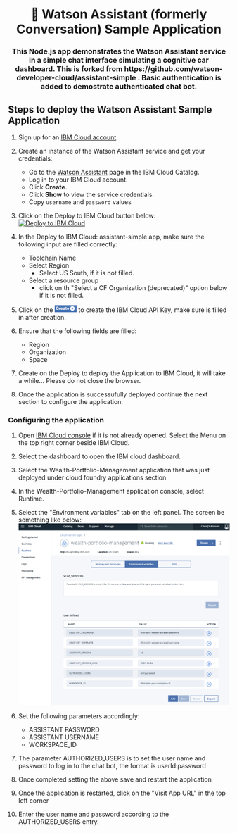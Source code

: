 <h1 align="center" style="border-bottom: none;">🚀 Watson Assistant (formerly Conversation) Sample Application</h1>
<h3 align="center">This Node.js app demonstrates the Watson Assistant service in a simple chat interface simulating a cognitive car dashboard. This is forked from https://github.com/watson-developer-cloud/assistant-simple . Basic authentication is added to demostrate authenticated chat bot.</h3>

##  Steps to deploy the Watson Assistant Sample Application

1. Sign up for an [IBM Cloud account](https://console.bluemix.net/registration/).

1. Create an instance of the Watson Assistant service and get your credentials:
    - Go to the [Watson Assistant](https://console.bluemix.net/catalog/services/conversation) page in the IBM Cloud Catalog.
    - Log in to your IBM Cloud account.
    - Click **Create**.
    - Click **Show** to view the service credentials.
    - Copy `username` and `password` values 

1. Click on the Deploy to IBM Cloud button below:  
[![Deploy to IBM Cloud](https://bluemix.net/deploy/button.png)](https://bluemix.net/deploy?repository=https://github.com/watson-developer-cloud/assistant-simple&branch=master)

1. In the Deploy to IBM Cloud: assistant-simple app, make sure the following input are filled correctly:   
   -  Toolchain Name
   -  Select Region  
      - Select US South, if it is not filled.
   -  Select a resource group  
      - click on th "Select a CF Organization (deprecated)" option below if it is not filled.

1. Click on the ![Create +](readme_images/create-button.png) to create the IBM Cloud API Key, make sure is filled in after creation.

1. Ensure that the following fields are filled:  
   - Region  
   - Organization
   - Space

1. Create on the Deploy to deploy the Application to IBM Cloud, it will take a while... Please do not close the browser.

1. Once the application is successufully deployed continue the next section to configure the application.

### Configuring the application

1. Open [IBM Cloud console](http://console.bluemix.net) if it is not already opened. Select the Menu on the top right corner beside IBM Cloud.

1. Select the dashboard to open the IBM cloud dashboard.

1. Select the Wealth-Portfolio-Management application that was just deployed under cloud foundry applications section

1. In the Wealth-Portfolio-Management application console, select Runtime.

1. Select the "Environment variables" tab on the left panel. The screen be something like below:  
   ![Configure Application Variables](readme_images/app-config.png)

1. Set the following parameters accordingly:  
   - ASSISTANT PASSWORD
   - ASSISTANT USERNAME
   - WORKSPACE_ID

1. The parameter AUTHORIZED_USERS is to set the user name and password to log in to the chat bot, the format is userId:password

1. Once completed setting the above save and restart the application

1. Once the application is restarted, click on the "Visit App URL" in the top left corner

1. Enter the user name and password according to the AUTHORIZED_USERS entry.
